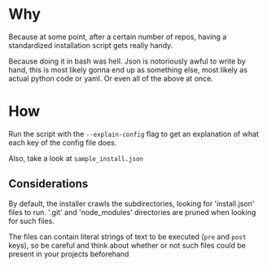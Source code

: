 # Why
Because at some point, after a certain number of repos, having a standardized installation script gets really handy.

Because doing it in bash was hell. Json is notoriously awful to write by hand, this is most likely gonna
end up as something else, most likely as actual python code or yaml. Or even all of the above at once.

# How
Run the script with the `--explain-config` flag to get an explanation of what each
key of the config file does.

Also, take a look at `sample_install.json`

## Considerations
By default, the installer crawls the subdirectories, looking for 'install.json' files
to run. '.git' and 'node_modules' directories are pruned when looking for such files.

The files can contain literal strings of text to be executed (`pre` and `post` keys),
so be careful and think about whether or not such files could be present in your projects
beforehand
